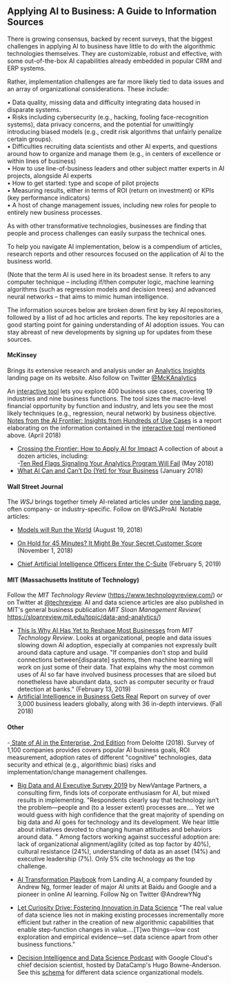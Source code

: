## Applying AI to Business: A Guide to Information Sources

There is growing consensus, backed by recent surveys, that the biggest challenges in applying AI to business have little to do with the algorithmic technologies themselves. They are customizable, robust and effective, with some out-of-the-box AI capabilities already embedded in popular CRM and ERP systems.

Rather, implementation challenges are far more likely tied to data issues and an array of organizational considerations.  These include: 

  •	Data quality, missing data and difficulty integrating data housed in disparate systems.  
  •	Risks including cybersecurity (e.g., hacking, fooling face-recognition systems), data privacy concerns, and the potential for unwittingly introducing biased models (e.g., credit risk algorithms that unfairly penalize certain groups).  
  •	Difficulties recruiting data scientists and other AI experts, and questions around how to organize and manage them (e.g., in centers of excellence or within lines of business)  
  •	How to use line-of-business leaders and other subject matter experts in AI projects, alongside AI experts     
  •	How to get started: type and scope of pilot projects   
  •	Measuring results, either in terms of ROI (return on investment) or KPIs (key performance indicators)  
  •	A host of change management issues, including new roles for people to entirely new business processes.  

As with other transformative technologies, businesses are finding that people and process challenges can easily surpass the technical ones. 

To help you navigate AI implementation, below is a compendium of articles, research reports and other resources focused on the application of AI to the business world.  

(Note that the term AI is used here in its broadest sense.  It refers to any computer technique – including if/then computer logic, machine learning algorithms (such as regression models and decision trees) and advanced neural networks – that aims to mimic human intelligence.

The information sources below are broken down first by key AI repositories, followed by a llist of ad hoc articles and reports.  The key repositories are a good starting point for gaining understanding of AI adoption issues.  You can stay abreast of new developments by signing up for updates from these sources.  

#### McKinsey
Brings its extensive research and analysis under an [Analytics Insights](https://www.mckinsey.com/business-functions/mckinsey-analytics/our-insights) landing page on its website.  Also follow on Twitter [@McKAnalytics]( https://twitter.com/McKAnalytics) 

An [interactive tool](https://www.mckinsey.com/featured-insights/artificial-intelligence/visualizing-the-uses-and-potential-impact-of-ai-and-other-analytics) lets you explore 400 business use cases, covering 19 industries and nine business functions.  The tool sizes the macro-level financial opportunity by function and industry, and lets you see the most likely techniques (e.g., regression, neural network) by business objective.
[Notes from the AI Frontier: Insights from Hundreds of Use Cases]( https://www.mckinsey.com/~/media/mckinsey/featured%20insights/artificial%20intelligence/notes%20from%20the%20ai%20frontier%20applications%20and%20value%20of%20deep%20learning/notes-from-the-ai-frontier-insights-from-hundreds-of-use-cases-discussion-paper.ashx) is a report elaborating on the information contained in the [interactive tool](https://www.mckinsey.com/featured-insights/artificial-intelligence/visualizing-the-uses-and-potential-impact-of-ai-and-other-analytics) mentioned above.  (April 2018)
- [Crossing the Frontier: How to Apply AI for Impact](https://www.mckinsey.com/business-functions/mckinsey-analytics/our-insights/crossing-the-frontier-how-to-apply-ai-for-impact) A collection of about a dozen articles, including:  
-[Ten Red Flags Signaling Your Analytics Program Will Fail](https://www.mckinsey.com/business-functions/mckinsey-analytics/our-insights/ten-red-flags-signaling-your-analytics-program-will-fail) (May 2018)
- [What AI Can and Can’t Do (Yet) for Your Business](https://www.mckinsey.com/business-functions/mckinsey-analytics/our-insights/what-ai-can-and-cant-do-yet-for-your-business) (January 2018)
#### Wall Street Journal
The _WSJ_ brings together timely AI-related articles under [one landing page](https://www.wsj.com/pro/artificial-intelligence), often company- or industry-specific.  Follow on @WSJProAI ‏
Notable articles:  
- [Models will Run the World](https://www.wsj.com/articles/models-will-run-the-world-1534716720) (August 19, 2018)

- [On Hold for 45 Minutes? It Might Be Your Secret Customer Score](https://www.wsj.com/articles/on-hold-for-45-minutes-it-might-be-your-secret-customer-score-1541084656) (November 1, 2018)
- [Chief Artificial Intelligence Officers Enter the C-Suite](https://www.wsj.com/articles/chief-artificial-intelligence-officers-enter-the-c-suite-11548756000) (February 5, 2019)
#### MIT (Massachusetts Institute of Technology) 
Follow the _MIT Technology Review_  (https://www.technologyreview.com/) or on Twitter at [@techreview]( https://twitter.com/techreview).  AI and data science articles are also published in MIT's general business publication _MIT Sloan Management Review_( https://sloanreview.mit.edu/topic/data-and-analytics/)
- [This Is Why AI Has Yet to Reshape Most Businesses](https://www.technologyreview.com/s/612897/this-is-why-ai-has-yet-to-reshape-most-businesses/?utm_medium=tr_social&utm_campaign=site_visitor.unpaid.engagement&utm_source=twitter) from _MIT Technology Review_.   Looks at organizational, people and data issues slowing down AI adoption, especially at companies not expressly built around data capture and usage.  "If companies don’t stop and build connections between[disparate] systems, then machine learning will work on just some of their data. That explains why the most common uses of AI so far have involved business processes that are siloed but nonetheless have abundant data, such as computer security or fraud detection at banks." (February 13, 2019)
- [Artificial Intelligence in Business Gets Real](https://sloanreview.mit.edu/projects/artificial-intelligence-in-business-gets-real/)  Report on survey of over 3,000 business leaders globally, along with 36 in-depth interviews. (Fall 2018)
#### Other 
-[ State of AI in the Enterprise, 2nd Edition]( https://www2.deloitte.com/content/dam/insights/us/articles/4780_State-of-AI-in-the-enterprise/DI_State-of-AI-in-the-enterprise-2nd-ed.pdf)  from Deloitte (2018).  Survey of 1,100 companies provides covers popular AI business goals, ROI measurement,  adoption rates of different "cognitive" technologies, data security and ethical (e.g., algorithmic bias) risks and implementation/change management challenges.  

- [Big Data and AI Executive Survey 2019](http://newvantage.com/wp-content/uploads/2018/12/Big-Data-Executive-Survey-2019-Findings-Updated-010219-1.pdf?utm_campaign=Data_Elixir&utm_medium=email&utm_source=Data_Elixir_220) by NewVantage Partners, a consulting firm, finds lots of corporate enthusiasm for AI, but mixed results in implementing.  "Respondents clearly say that technology isn’t the problem—people and (to a lesser extent) processes are.… Yet we would guess with high confidence that the great majority of spending on big data and AI goes for technology and its development. We hear little about initiatives devoted to changing human attitudes and behaviors around data. " Among factors working against successful adoption are: lack of organizational alignment/agility (cited as top factor by 40%), cultural resistance (24%), understanding of data as an asset (14%) and executive leadership (7%).  Only 5% cite technology as the top challenge.   

- [AI Transformation Playbook](https://landing.ai/ai-transformation-playbook/) from Landing AI, a company founded by Andrew Ng, former leader of major AI units at Baidu and Google and a pioneer in online AI learning.   Follow Ng on Twitter @AndrewYNg ‏
- [Let Curiosity Drive: Fostering Innovation in Data Science](https://multithreaded.stitchfix.com/blog/2019/01/18/fostering-innovation-in-data-science/) "The real value of data science lies not in making existing processes incrementally more efficient but rather in the creation of new algorithmic capabilities that enable step-function changes in value....[T]wo things—low cost exploration and empirical evidence—set data science apart from other business functions."
- [Decision Intelligence and Data Science Podcast](https://www.datacamp.com/community/podcast/decision-intelligence-data-science) with Google Cloud's chief decision scientist, hosted by DataCamp's Hugo Bowne-Anderson.  See this [schema](https://github.com/robjm16/Business_Applications_Compendium/blob/master/Org_Model_for_DS_Implementation.JPG) for different data science organizational models.

